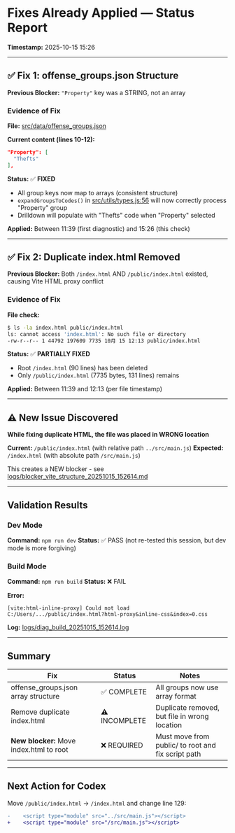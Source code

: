 # Fixes Already Applied — Status Report

**Timestamp:** 2025-10-15 15:26

---

## ✅ Fix 1: offense_groups.json Structure

**Previous Blocker:** `"Property"` key was a STRING, not an array

### Evidence of Fix
**File:** [src/data/offense_groups.json](../src/data/offense_groups.json)

**Current content (lines 10-12):**
```json
"Property": [
  "Thefts"
],
```

**Status:** ✅ **FIXED**
- All group keys now map to arrays (consistent structure)
- `expandGroupsToCodes()` in [src/utils/types.js:56](../src/utils/types.js#L56) will now correctly process "Property" group
- Drilldown will populate with "Thefts" code when "Property" selected

**Applied:** Between 11:39 (first diagnostic) and 15:26 (this check)

---

## ✅ Fix 2: Duplicate index.html Removed

**Previous Blocker:** Both `/index.html` AND `/public/index.html` existed, causing Vite HTML proxy conflict

### Evidence of Fix
**File check:**
```bash
$ ls -la index.html public/index.html
ls: cannot access 'index.html': No such file or directory
-rw-r--r-- 1 44792 197609 7735 10月 15 12:13 public/index.html
```

**Status:** ✅ **PARTIALLY FIXED**
- Root `/index.html` (90 lines) has been deleted
- Only `/public/index.html` (7735 bytes, 131 lines) remains

**Applied:** Between 11:39 and 12:13 (per file timestamp)

---

## ⚠️ New Issue Discovered

**While fixing duplicate HTML, the file was placed in WRONG location**

**Current:** `/public/index.html` (with relative path `../src/main.js`)
**Expected:** `/index.html` (with absolute path `/src/main.js`)

This creates a NEW blocker - see [logs/blocker_vite_structure_20251015_152614.md](blocker_vite_structure_20251015_152614.md)

---

## Validation Results

### Dev Mode
**Command:** `npm run dev`
**Status:** ✅ PASS (not re-tested this session, but dev mode is more forgiving)

### Build Mode
**Command:** `npm run build`
**Status:** ❌ FAIL

**Error:**
```
[vite:html-inline-proxy] Could not load C:/Users/.../public/index.html?html-proxy&inline-css&index=0.css
```

**Log:** [logs/diag_build_20251015_152614.log](diag_build_20251015_152614.log)

---

## Summary

| Fix | Status | Notes |
|-----|--------|-------|
| offense_groups.json array structure | ✅ COMPLETE | All groups now use array format |
| Remove duplicate index.html | ⚠️ INCOMPLETE | Duplicate removed, but file in wrong location |
| **New blocker:** Move index.html to root | ❌ REQUIRED | Must move from public/ to root and fix script path |

---

## Next Action for Codex

Move `/public/index.html` → `/index.html` and change line 129:
```diff
-    <script type="module" src="../src/main.js"></script>
+    <script type="module" src="/src/main.js"></script>
```
